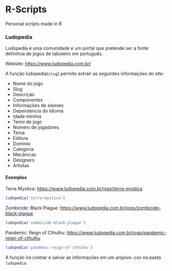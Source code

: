 # R-Scripts
Personal scripts made in R

### Ludopedia ###
Ludopedia é uma comunidade e um portal que pretende ser a fonte definitiva de jogos de tabuleiro em português.

Website: https://www.ludopedia.com.br/

A função ludopedia(`slug`) permite extrair as seguintes informações do site:

* Nome do jogo
* Slug
* Descrição
* Componentes
* Informações de sleeves
* Dependencia do Idioma
* Idade mínima
* Temo de jogo
* Número de jogadores
* Tema
* Editora
* Domínio
* Categoria
* Mecânicas
* Designers
* Artistas

#### Exemplos ####
Terra Mystica: https://www.ludopedia.com.br/jogo/terra-mystica
```R
ludopedia('terra-mystica')

```

Zombicide: Black Plague: https://www.ludopedia.com.br/jogo/zombicide-black-plague
```R
ludopedia('zombicide-black-plague')

```

Pandemic: Reign of Cthulhu: https://www.ludopedia.com.br/jogo/pandemic-reign-of-cthulhu
```R
ludopedia('pandemic-reign-of-cthulhu')

```

A função irá coletar e salvar as informações em um arquivo .csv na pasta `ludopedia`.